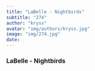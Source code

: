 ```yaml
---
title: "LaBelle - Nightbirds"
subtitle: "274"
author: "kryss"
avatar: "img/authors/kryss.jpg"
image: "img/274.jpg"
date:
---
```


### LaBelle - Nightbirds
